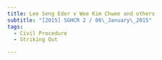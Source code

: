 ```yaml
---
title: Lee Seng Eder v Wee Kim Chwee and others 
subtitle: "[2015] SGHCR 2 / 06\_January\_2015"
tags:
  - Civil Procedure
  - Striking Out

---
```


